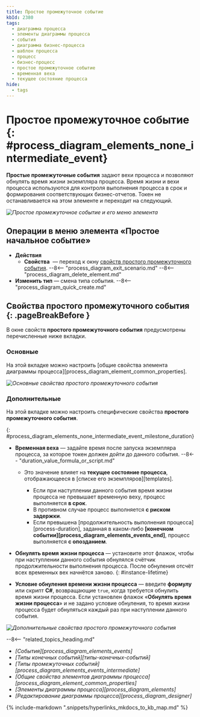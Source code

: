 ```yaml
---
title: Простое промежуточное событие
kbId: 2380
tags:
  - диаграмма процесса
  - элементы диаграммы процесса
  - события
  - диаграмма бизнес-процесса
  - шаблон процесса
  - процесс
  - бизнес-процесс
  - простое промежуточное событие
  - временная веха
  - текущее состояние процесса
hide:
  - tags
---
```


# Простое промежуточное событие {: #process_diagram_elements_none_intermediate_event}

**Простые промежуточные события** задают вехи процесса и позволяют обнулять время жизни экземпляра процесса. Время жизни и вехи процесса используются для контроля выполнения процесса в срок и формирования соответствующих бизнес-отчетов. Токен не останавливается на этом элементе и переходит на следующий.

*![Простое промежуточное событие и его меню элемента](none_intermediate_event.png)*

## Операции в меню элемента «Простое начальное событие»

- **Действия**
    - **Свойства** <i class="fa-light fa-gear"></i> — переход к окну [свойств простого промежуточного события](#свойства-простого-промежуточного-события).
    --8<-- "process_diagram_exit_scenario.md"
    --8<-- "process_diagram_delete_element.md"
- **Изменить тип** — смена типа события.
--8<-- "process_diagram_quick_create.md"

## Свойства простого промежуточного события {: .pageBreakBefore }

В окне свойств **простого промежуточного события** предусмотрены перечисленные ниже вкладки.

### Основные

На этой вкладке можно настроить [общие свойства элемента диаграммы процесса][process_diagram_element_common_properties].

*![Основные свойства простого промежуточного события](none_intermediate_event_general_properties.png)*

### Дополнительные

На этой вкладке можно настроить специфические свойства **простого промежуточного события**.

[](){: #process_diagram_elements_none_intermediate_event_milestone_duration}
- **Временная веха** — задайте время после запуска экземпляра процесса, за которое токен должен дойти до данного события.
    --8<-- "duration_value_formula_or_script.md"
    - Это значение влияет на **текущее состояние процесса**, отображающееся в [списке его экземпляров][templates].

        - Если при наступлении данного события время жизни процесса не превышает временную веху, процесс выполняется **в срок**.
        - В противном случае процесс выполняется **с риском задержки**.
        - Если превышена [продолжительность выполнения процесса][process-duration], заданная в каком-либо **[конечном событии][process_diagram_elements_events_end]**, процесс выполняется **с опозданием**.

- **Обнулять время жизни процесса** — установите этот флажок, чтобы при наступлении данного события обнулялся счётчик продолжительности выполнения процесса. После обнуления отсчёт всех временных вех начнётся заново.
{: #instance-lifetime}
- **Условие обнуления времени жизни процесса** — введите **формулу** или скрипт **C#**, возвращающие `true`, когда требуется обнулить время жизни процесса. Если установлен флажок «**Обнулять время жизни процесса**» и не задано условие обнуления, то время жизни процесса будет обнуляться каждый раз при наступлении данного события.

*![Дополнительные свойства простого промежуточного события](none_intermediate_event_advanced_properties.png)*

<div class="relatedTopics" markdown="block">

--8<-- "related_topics_heading.md"

- _[События][process_diagram_elements_events]_
- _[Типы конечных событий][типы-конечных-событий]_
- _[Типы промежуточных событий][process_diagram_elements_events_intermediate]_
- _[Общие свойства элементов диаграммы процесса][process_diagram_element_common_properties]_
- _[Элементы диаграммы процесса][process_diagram_elements]_
- _[Редактирование диаграммы процесса][process_diagram_designer]_

</div>

{% include-markdown ".snippets/hyperlinks_mkdocs_to_kb_map.md" %}
